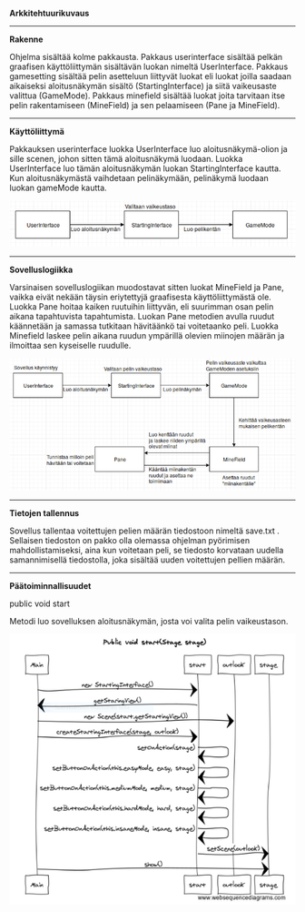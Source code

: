 **Arkkitehtuurikuvaus**

-------------------------------------------

**Rakenne**

Ohjelma sisältää kolme pakkausta. Pakkaus userinterface sisältää pelkän graafisen käyttöliittymän sisältävän luokan nimeltä UserInterface. Pakkaus gamesetting sisältää pelin asetteluun liittyvät luokat eli luokat joilla saadaan aikaiseksi aloitusnäkymän sisältö (StartingInterface) ja siitä vaikeusaste valittua (GameMode). Pakkaus minefield sisältää luokat joita tarvitaan itse pelin rakentamiseen (MineField) ja sen pelaamiseen (Pane ja MineField).


-------------------------------------------

**Käyttöliittymä**

Pakkauksen userinterface luokka UserInterface luo aloitusnäkymä-olion ja sille scenen, johon sitten tämä aloitusnäkymä luodaan.
Luokka UserInterface luo tämän aloitusnäkymän luokan StartingInterface kautta. Kun aloitusnäkymästä vaihdetaan pelinäkymään, pelinäkymä luodaan luokan gameMode kautta.

![Käyttöliittymäkuvaus](https://github.com/UndergroundSea/ot-harjoitustyo/blob/master/dokumentaatio/UserInterface.png)

-----------------------------------------------

**Sovelluslogiikka**

Varsinaisen sovelluslogiikan muodostavat sitten luokat MineField ja Pane, vaikka eivät nekään täysin eriytettyjä graafisesta käyttöliittymästä ole. Luokka Pane hoitaa kaiken ruutuihin liittyvän, eli suurimman osan pelin aikana tapahtuvista tapahtumista. Luokan Pane metodien avulla ruudut käännetään ja samassa tutkitaan hävitäänkö tai voitetaanko peli. Luokka Minefield laskee pelin aikana ruudun ympärillä olevien miinojen määrän ja ilmoittaa sen kyseiselle ruudulle.

![Sovelluslogiikkakuvaus](https://github.com/UndergroundSea/ot-harjoitustyo/blob/master/dokumentaatio/Sovelluslogiikka.png)

-------------------------------------------

**Tietojen tallennus**

Sovellus tallentaa voitettujen pelien määrän tiedostoon nimeltä save.txt . Sellaisen tiedoston on pakko olla olemassa ohjelman pyörimisen mahdollistamiseksi, aina kun voitetaan peli, se tiedosto korvataan uudella samannimisellä tiedostolla, joka sisältää uuden voitettujen pellien määrän.

--------------------------------

**Päätoiminnallisuudet**

public void start

Metodi luo sovelluksen aloitusnäkymän, josta voi valita pelin vaikeustason.

![publicVoidStart](https://github.com/UndergroundSea/ot-harjoitustyo/blob/master/dokumentaatio/publicVoidStart.PNG)
